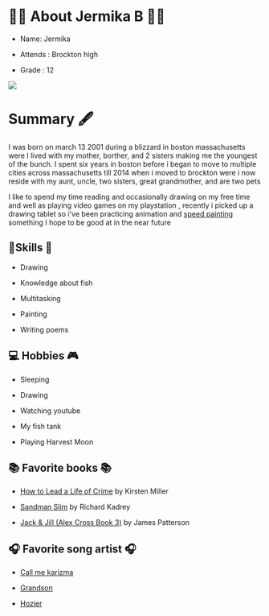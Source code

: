 # :memo::pencil: About Jermika B :memo::pencil:

-   Name: 	Jermika
    
-   Attends : Brockton high
    
-   Grade : 12
    
![](https://lh6.googleusercontent.com/TEKeBlcxXAtrLeRcfwWIoIuTLzsEJYaNrAfdR07ZFWQQFax_7fXHBPKM8VEDKkIVBhmljFM2nNFCBVDy2tZbSYiEI4EhxdSkbzBfxYWaMGt0MKkPXFO1GXFVQQZXRntT4Hu7pJXF)

# Summary :fountain_pen:

I was born on march 13 2001 during a blizzard in boston massachusetts were I lived with my mother, borther, and 2 sisters making me the youngest of the bunch. I spent six years in boston before i began to move to multiple cities across massachusetts till 2014 when i moved to brockton were i now reside with my aunt, uncle, two sisters, great grandmother, and are two pets

 I like to spend my time reading and occasionally drawing on my free time and well as playing video games on my playstation , recently i picked up a drawing tablet so i've been practicing animation and [speed painting](https://www.bing.com/videos/search?q=speed+painting+oc&&view=detail&mid=A9DFA40BBEC005D990E1A9DFA40BBEC005D990E1&&FORM=VRDGAR&ru=%2Fvideos%2Fsearch%3Fq%3Dspeed%2Bpainting%2Boc%26FORM%3DAWVR) something I hope to be good at in the near future

 ## 🎹Skills :art: 

-   Drawing
    
-   Knowledge about fish
    
-   Multitasking
    
-   Painting
    
-   Writing poems

## 💻 Hobbies :video_game:

-   Sleeping
    
-   Drawing
    
-   Watching youtube
    
-   My fish tank
    
-   Playing Harvest Moon

## :books: Favorite books :books:

- [How to Lead a Life of Crime](https://www.amazon.com/Lead-Life-Crime-Kirsten-Miller/dp/1595146490/ref=sr_1_2?crid=SIZNY9A2XGTC&keywords=how+to+lead+a+life+of+crime&qid=1570105613&s=gateway&sprefix=how+to+lead+a+life+of+%2Caps%2C130&sr=8-2) by Kirsten Miller 

- [Sandman Slim](https://www.amazon.com/Sandman-Slim/dp/B002IFLWF2/ref=sr_1_2?crid=2XUKETFU2AC4X&keywords=sandman+slim+book+1&qid=1570105674&s=gateway&sprefix=snadman+sl%2Caps%2C140&sr=8-2) by Richard Kadrey 

  
  

-  [Jack & Jill (Alex Cross Book 3)](https://www.amazon.com/Jack-Jill/dp/B074N7BFQR/ref=sr_1_1?crid=299X1AMDLDD9G&keywords=jack+and+jill&qid=1570105727&s=audible&sprefix=jack+and+jill%2Caudible%2C137&sr=1-1) by James Patterson 


## :headphones: Favorite song artist :headphones:

-  [Call me karizma](https://www.bing.com/search?q=call+me+karizma&PC=U316&FORM=CHROMN)

-   [Grandson](https://www.bing.com/search?q=grandson&qs=n&form=QBRE&sp=-1&ghc=1&pq=grandson&sc=8-8&sk=&cvid=5AE727487C384292B7E6A4FB15B4AFB7)
    


- [ Hozier](https://www.bing.com/search?q=hozier&FORM=AWRE)
    

